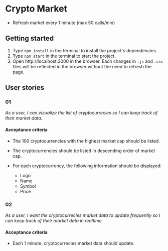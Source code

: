 # Crypto Market

- Refresh market every 1 minute (max 50 calls/min)

## Getting started

1. Type `npm install` in the terminal to install the project's dependencies.
2. Type `npm start` in the terminal to start the project.
3. Open http://localhost:3000 in the browser. Each changes in `.js` and `.css` files will be reflected in the browser without the need to refresh the page.

## User stories

### 01

_As a user, I can vizualize the list of cryptocurrecies so I can keep track of their market data._

#### Acceptance criteria

- The 100 cryptocurrencies with the highest market cap should be listed.
- The cryptocurrencies should be listed in descending order of market cap.
- For each cryptocurrency, the following information should be displayed:

  - Logo
  - Name
  - Symbol
  - Price

### 02

_As a user, I want the cryptocurrecies market data to update frequently so I can keep track of their market data in realtime._

#### Acceptance criteria

- Each 1 minute, cryptocurrecies market data should update.

